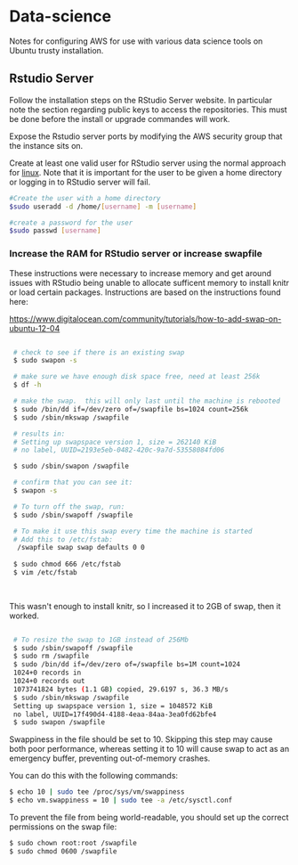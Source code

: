 # Data-science

Notes for configuring AWS for use with various data science tools on Ubuntu trusty installation.


## Rstudio Server
Follow the installation steps on the RStudio Server website. In particular note the section regarding public keys to access the repositories. This must be done before the install or upgrade commandes will work.

Expose the Rstudio server ports by modifying the AWS security group that the instance sits on.

Create at least one valid user for RStudio server using the normal approach for <a href=http://linux.die.net/man/8/useradd> linux</a>.
Note that it is important for the user to be given a home directory or logging in to RStudio server will fail. 

```bash
#Create the user with a home directory
$sudo useradd -d /home/[username] -m [username]

#create a password for the user
$sudo passwd [username]
```

### Increase the RAM for RStudio server or increase swapfile
These instructions were necessary to increase memory and get around issues with RStudio being unable to allocate sufficent memory to install knitr or load certain packages. Instructions are based on the instructions found here:

https://www.digitalocean.com/community/tutorials/how-to-add-swap-on-ubuntu-12-04
```bash

 # check to see if there is an existing swap
 $ sudo swapon -s

 # make sure we have enough disk space free, need at least 256k
 $ df -h

 # make the swap.  this will only last until the machine is rebooted
 $ sudo /bin/dd if=/dev/zero of=/swapfile bs=1024 count=256k
 $ sudo /sbin/mkswap /swapfile

 # results in:
 # Setting up swapspace version 1, size = 262140 KiB
 # no label, UUID=2193e5eb-0482-420c-9a7d-53558084fd06

 $ sudo /sbin/swapon /swapfile

 # confirm that you can see it:
 $ swapon -s

 # To turn off the swap, run:
 $ sudo /sbin/swapoff /swapfile

 # To make it use this swap every time the machine is started
 # Add this to /etc/fstab:
  /swapfile swap swap defaults 0 0
 
 $ sudo chmod 666 /etc/fstab
 $ vim /etc/fstab
 
 
```

This wasn't enough to install knitr, so I increased it to 2GB of swap,
then it worked.

```bash

 # To resize the swap to 1GB instead of 256Mb
 $ sudo /sbin/swapoff /swapfile
 $ sudo rm /swapfile
 $ sudo /bin/dd if=/dev/zero of=/swapfile bs=1M count=1024
 1024+0 records in
 1024+0 records out
 1073741824 bytes (1.1 GB) copied, 29.6197 s, 36.3 MB/s
 $ sudo /sbin/mkswap /swapfile
 Setting up swapspace version 1, size = 1048572 KiB
 no label, UUID=17f490d4-4188-4eaa-84aa-3ea0fd62bfe4
 $ sudo swapon /swapfile

```
Swappiness in the file should be set to 10. Skipping this step may cause both poor performance, whereas setting it to 10 will cause swap to act as an emergency buffer, preventing out-of-memory crashes.

You can do this with the following commands:
```bash
$ echo 10 | sudo tee /proc/sys/vm/swappiness
$ echo vm.swappiness = 10 | sudo tee -a /etc/sysctl.conf
```
To prevent the file from being world-readable, you should set up the correct permissions on the swap file:
```bash
$ sudo chown root:root /swapfile 
$ sudo chmod 0600 /swapfile
```
